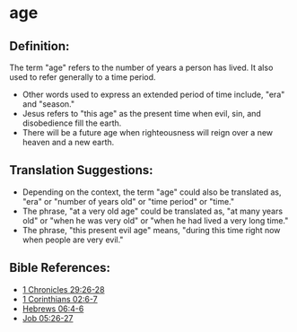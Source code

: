 # age #

## Definition: ##

The term "age" refers to the number of years a person has lived. It also used to refer generally to a time period.

* Other words used to express an extended period of time include, "era" and "season."
* Jesus refers to "this age" as the present time when evil, sin, and disobedience fill the earth.
* There will be a future age when righteousness will reign over a new heaven and a new earth.

## Translation Suggestions: ##

* Depending on the context, the term "age" could also be translated as, "era" or "number of years old" or "time period" or "time."
* The phrase, "at a very old age" could be translated as, "at many years old" or "when he was very old" or "when he had lived a very long time."
* The phrase, "this present evil age" means, "during this time right now when people are very evil."

## Bible References: ##

* [1 Chronicles 29:26-28](https://door43.org/en/bible/notes/1ch/29/26)
* [1 Corinthians 02:6-7](https://door43.org/en/bible/notes/1co/02/06)
* [Hebrews 06:4-6](https://door43.org/en/bible/notes/heb/06/04)
* [Job 05:26-27](https://door43.org/en/bible/notes/job/05/26)
 

